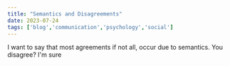 ```yaml
---
title: "Semantics and Disagreements"
date: 2023-07-24
tags: ['blog','communication','psychology','social']
---
```


I  want to say that most agreements if not all, occur due to semantics. You disagree? I'm sure 